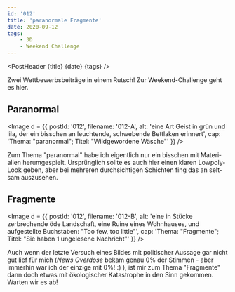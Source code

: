 ```yaml
---
id: '012'
title: 'paranormale Fragmente'
date: 2020-09-12
tags:
    - 3D
    - Weekend Challenge
---
```




<script>
    import Image from '$lib/Image.svelte'
    import Link from '$lib/Link.svelte'
	import PostHeader from '$lib/PostHeader.svelte'
</script>



<PostHeader {title} {date} {tags} />

Zwei Wett&shy;bewerbs&shy;beiträge in einem Rutsch! Zur Weekend-Challenge geht es <Link href="https://blenderartists.org/c/contests/weekend-challenge/25">hier</Link>.

## Paranormal

<Image d = {{ postId: '012', filename: '012-A',
	alt: 'eine Art Geist in grün und lila, der ein bisschen an leuchtende, schwebende Bettlaken erinnert',
	cap: 'Thema: "paranormal"; Titel: "Wildgewordene Wäsche"'
}} />

Zum Thema "para&shy;normal" habe ich eigent&shy;lich nur ein biss&shy;chen mit Materi&shy;alien herum&shy;gespielt. Ursprüng&shy;lich sollte es auch hier einen klaren Lowpoly-Look geben, aber bei mehreren durch&shy;sich&shy;tigen Schich&shy;ten fing das an selt&shy;sam auszu&shy;sehen.

## Fragmente

<Image d = {{ postId: '012', filename: '012-B',
	alt: 'eine in Stücke zerbrechende öde Landschaft, eine Ruine eines Wohnhauses, und aufgestellte Buchstaben: "Too few, too little"',
	cap: 'Thema: "Fragmente"; Titel: "Sie haben 1 ungelesene Nachricht"'
}} />

Auch wenn der letzte Versuch eines Bildes mit poli&shy;tischer Aussage gar nicht gut lief für mich (*News Overdose* bekam genau 0% der Stimmen - aber immer&shy;hin war ich der einzige mit 0%! :) ), ist mir zum Thema "Frag&shy;mente" dann doch etwas mit ökolo&shy;gischer Kata&shy;strophe in den Sinn gekom&shy;men. Warten wir es ab!